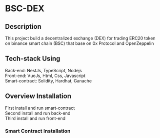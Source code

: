 # BSC-DEX
## Description
This project build a decentralized exchange (DEX) for trading ERC20 token on binance smart chain (BSC)
that base on 0x Protocol and OpenZeppelin
## Tech-stack Using
Back-end: NestJs, TypeScript, Nodejs </br>
Front-end: VueJs, Html, Css, Javascript </br>
Smart-contract: Solidity, Hardhat, Ganache </br>
## Overview Installation
First install and run smart-contract </br>
Second install and run back-end </br>
Third install and run front-end </br>
### Smart Contract Installation
